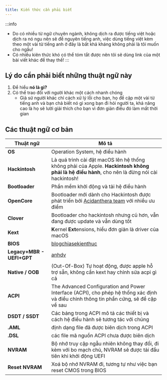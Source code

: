 ```yaml
---
title: Kiến thức cần phải biết
---
```


:::info
+ Do có nhiều từ ngữ chuyên ngành, không dịch ra được tiếng việt hoặc dịch ra nó ngu nên sẽ để nguyên tiếng anh, việc dùng tiếng việt kèm theo một vài từ tiếng anh ở đây là bất khả kháng không phải là tôi muốn cho ngầu!
+ Có nhiều kiên thức khó có thể tóm tắt được nên tôi sẽ dùng link của một bài viết khác để thay thế!
:::

## Lý do cần phải biết những thuật ngữ này
1. Để hiểu **nó là gì?**
2. Có thể trao đổi với người khác một cách nhanh chóng
    - Giả sử người khác chỉ cách xử lý lỗi cho bạn, họ đề cập một vài từ tiếng anh và bạn chả biết nó gì xong bạn đi hỏi người ta, khả năng cao là họ sẽ lười giải thích cho bạn vì đơn giản điều đó làm mất thời gian

## Các thuật ngữ cơ bản

| Thuật ngữ                 | Mô tả                                                                                                                                        |
| ------------------------- | -------------------------------------------------------------------------------------------------------------------------------------------- |
| **OS**                    | Operation System, hệ điều hành                                                                                                               |
| **Hackintosh**            | Là quá trình cài đặt macOS lên hệ thống không phải của Apple. **Hackintosh không phải là hệ điều hành**, cho nên là đừng nói cài hackintosh! |
| **Bootloader**            | Phần mềm khởi động và tải hệ điều hành                                                                                                       |
| **OpenCore**              | Bootloader mới dành cho Hackintosh được phát triển bởi [Acidanthera team](https://github.com/acidanthera) với nhiều ưu điểm                  |
| **Clover**                | Bootloader cho hackintosh nhưng cũ hơn, vẫn đang được update và vẫn dùng tốt                                                                 |
| **Kext**                  | **K**ernel **Ext**ensions, hiểu đơn giản là driver của macOS                                                                                 |
| **BIOS**                  | [blogchiasekienthuc](https://blogchiasekienthuc.com/thu-thuat-may-tinh/bios-la-gi-cach-truy-cap-vao-bios-cua-may-hp-sony.html)               |
| **Legacy+MBR - UEFI+GPT** | [anhdv](https://anh-dv.com/thu-thuat-hay/so-sanh-mbr-voi-gpt-va-legacy-voi-uefi)                                                             |
| **Native / OOB**          | (Out-Of-Box) Tự hoạt động, được apple hỗ trợ sẵn, không cần kext hay chỉnh sửa acpi gì cả                                                    |
| **ACPI**                  | The Advanced Configuration and Power Interface (ACPI), cho phép hệ thống xác định và điều chỉnh thông tin phần cứng, sẽ đề cập về sau        |
| **DSDT / SSDT**           | Các bảng trong ACPI mô tả các thiết bị và cách hệ điều hành sẽ tương tác với chúng                                                           |
| **.AML**                  | định dạng file đã được biên dịch trong ACPI                                                                                                  |
| **.DSL**                  | các file mã nguồn ACPI chưa được biên dịch                                                                                                   |
| **NVRAM**                 | Bộ nhớ truy cập ngẫu nhiên không thay đổi, đi kèm với bo mạch chủ, NVRAM sẽ được tải đầu tiên khi khởi động UEFI                             |
| **Reset NVRAM**           | Xoá bộ nhớ NVRAM đi, tương tự như việc bạn reset CMOS trong BIOS                                                                             |
